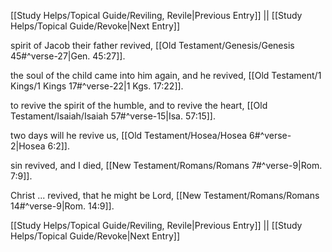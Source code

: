 [[Study Helps/Topical Guide/Reviling, Revile|Previous Entry]]  ||  [[Study Helps/Topical Guide/Revoke|Next Entry]]

 spirit of Jacob their father revived, [[Old Testament/Genesis/Genesis 45#^verse-27|Gen. 45:27]].

 the soul of the child came into him again, and he revived, [[Old Testament/1 Kings/1 Kings 17#^verse-22|1 Kgs. 17:22]].

 to revive the spirit of the humble, and to revive the heart, [[Old Testament/Isaiah/Isaiah 57#^verse-15|Isa. 57:15]].

 two days will he revive us, [[Old Testament/Hosea/Hosea 6#^verse-2|Hosea 6:2]].

 sin revived, and I died, [[New Testament/Romans/Romans 7#^verse-9|Rom. 7:9]].

 Christ ... revived, that he might be Lord, [[New Testament/Romans/Romans 14#^verse-9|Rom. 14:9]].

[[Study Helps/Topical Guide/Reviling, Revile|Previous Entry]]  ||  [[Study Helps/Topical Guide/Revoke|Next Entry]]